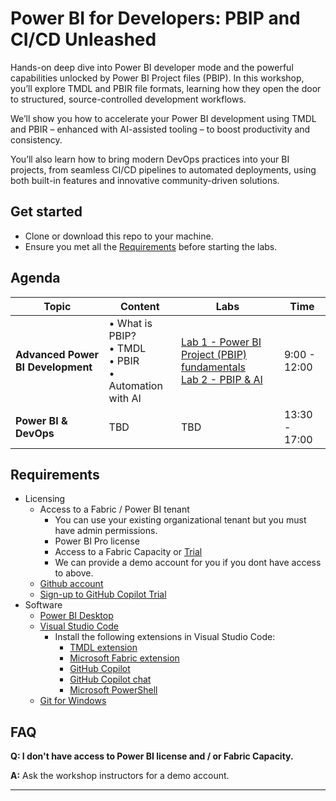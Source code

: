 # Power BI for Developers: PBIP and CI/CD Unleashed

Hands-on deep dive into Power BI developer mode and the powerful capabilities unlocked by Power BI Project files (PBIP). In this workshop, you’ll explore TMDL and PBIR file formats, learning how they open the door to structured, source-controlled development workflows.

We’ll show you how to accelerate your Power BI development using TMDL and PBIR – enhanced with AI-assisted tooling – to boost productivity and consistency.

You’ll also learn how to bring modern DevOps practices into your BI projects, from seamless CI/CD pipelines to automated deployments, using both built-in features and innovative community-driven solutions.

## Get started

- Clone or download this repo to your machine.
- Ensure you met all the [Requirements](#requirements) before starting the labs.

## Agenda

| Topic | Content | Labs | Time |
|-------|---------|------|------|
| **Advanced Power BI Development** | • What is PBIP?<br>• TMDL<br>• PBIR<br>• Automation with AI | [Lab 1 - Power BI Project (PBIP) fundamentals](labs/lab1/lab1.md)<br>[Lab 2 - PBIP & AI](labs/lab2/lab2.md)  | 9:00 - 12:00 |
| **Power BI & DevOps** | TBD | TBD| 13:30 - 17:00 |

## Requirements

- Licensing
  - Access to a Fabric / Power BI tenant
    - You can use your existing organizational tenant but you must have admin permissions.
    - Power BI Pro license
    - Access to a Fabric Capacity or [Trial](https://learn.microsoft.com/en-us/fabric/fundamentals/fabric-trial)
    - We can provide a demo account for you if you dont have access to above.
  - [Github account](https://github.com/signup)
  - [Sign-up to GitHub Copilot Trial](https://github.com/github-copilot/pro)
- Software
  - [Power BI Desktop](https://pbi.onl/download)
  - [Visual Studio Code](https://code.visualstudio.com/download)
    - Install the following extensions in Visual Studio Code:
      - [TMDL extension](https://marketplace.visualstudio.com/items?itemName=analysis-services.TMDL)
      - [Microsoft Fabric extension](https://marketplace.visualstudio.com/items?itemName=fabric.vscode-fabric)
      - [GitHub Copilot](https://marketplace.visualstudio.com/items?itemName=GitHub.copilot)
      - [GitHub Copilot chat](https://marketplace.visualstudio.com/items?itemName=GitHub.copilot-chat)
      - [Microsoft PowerShell](https://marketplace.visualstudio.com/items?itemName=ms-vscode.PowerShell)  
   - [Git for Windows](https://gitforwindows.org/)

## FAQ

**Q: I don't have access to Power BI license and / or Fabric Capacity.**

**A:** Ask the workshop instructors for a demo account.

---

